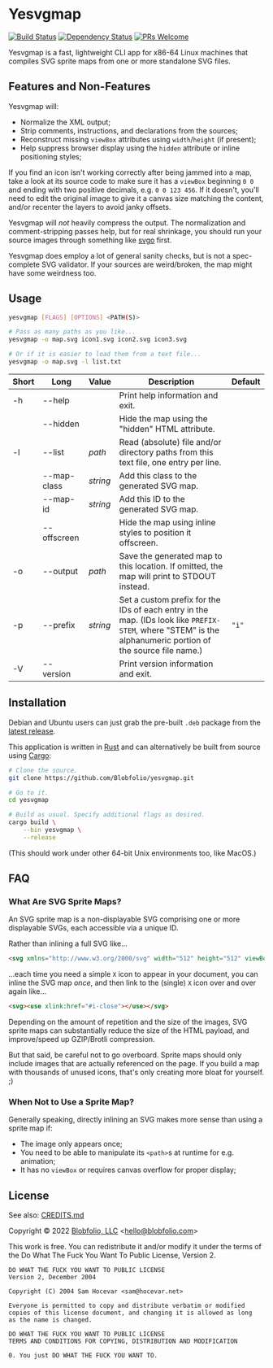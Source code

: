 # Yesvgmap

[![Build Status](https://github.com/Blobfolio/yesvgmap/workflows/Build/badge.svg)](https://github.com/Blobfolio/yesvgmap/actions)
[![Dependency Status](https://deps.rs/repo/github/blobfolio/yesvgmap/status.svg)](https://deps.rs/repo/github/blobfolio/yesvgmap)
[![PRs Welcome](https://img.shields.io/badge/PRs-welcome-brightgreen.svg?style=flat-square)](https://github.com/Blobfolio/yesvgmap)



Yesvgmap is a fast, lightweight CLI app for x86-64 Linux machines that compiles SVG sprite maps from one or more standalone SVG files.



## Features and Non-Features

Yesvgmap will:

* Normalize the XML output;
* Strip comments, instructions, and declarations from the sources;
* Reconstruct missing `viewBox` attributes using `width`/`height` (if present);
* Help suppress browser display using the `hidden` attribute or inline positioning styles;

If you find an icon isn't working correctly after being jammed into a map, take a look at its source code to make sure it has a `viewBox` beginning `0 0` and ending with two positive decimals, e.g. `0 0 123 456`. If it doesn't, you'll need to edit the original image to give it a canvas size matching the content, and/or recenter the layers to avoid janky offsets.

Yesvgmap will _not_ heavily compress the output. The normalization and comment-stripping passes help, but for real shrinkage, you should run your source images through something like [svgo](https://github.com/svg/svgo) first.

Yesvgmap does employ a lot of general sanity checks, but is not a spec-complete SVG validator. If your sources are weird/broken, the map might have some weirdness too.



## Usage

```bash
yesvgmap [FLAGS] [OPTIONS] <PATH(S)>

# Pass as many paths as you like...
yesvgmap -o map.svg icon1.svg icon2.svg icon3.svg

# Or if it is easier to load them from a text file...
yesvgmap -o map.svg -l list.txt
```

| Short | Long | Value | Description | Default |
| ----- | ---- | ----- | ----------- | ------- |
| -h | --help | | Print help information and exit. | |
| | --hidden | | Hide the map using the "hidden" HTML attribute. | |
| -l | --list | *path* | Read (absolute) file and/or directory paths from this text file, one entry per line. | |
| | --map-class | *string* | Add this class to the generated SVG map. | |
| | --map-id | *string* | Add this ID to the generated SVG map. | |
| | --offscreen | | Hide the map using inline styles to position it offscreen. | |
| -o | --output | *path* | Save the generated map to this location. If omitted, the map will print to STDOUT instead. | |
| -p | --prefix | *string* | Set a custom prefix for the IDs of each entry in the map. (IDs look like `PREFIX-STEM`, where "STEM" is the alphanumeric portion of the source file name.) | `"i"` |
| -V | --version | | Print version information and exit. | |



## Installation

Debian and Ubuntu users can just grab the pre-built `.deb` package from the [latest release](https://github.com/Blobfolio/yesvgmap/releases/latest).

This application is written in [Rust](https://www.rust-lang.org/) and can alternatively be built from source using [Cargo](https://github.com/rust-lang/cargo):

```bash
# Clone the source.
git clone https://github.com/Blobfolio/yesvgmap.git

# Go to it.
cd yesvgmap

# Build as usual. Specify additional flags as desired.
cargo build \
    --bin yesvgmap \
    --release
```

(This should work under other 64-bit Unix environments too, like MacOS.)



## FAQ

### What Are SVG Sprite Maps?

An SVG sprite map is a non-displayable SVG comprising one or more displayable SVGs, each accessible via a unique ID.

Rather than inlining a full SVG like…

```html
<svg xmlns="http://www.w3.org/2000/svg" width="512" height="512" viewBox="0 0 512.001 512.001"><path fill="currentColor" d="M512.001 84.853L427.148 0 256.001 171.147 84.853 0 0 84.853 171.148 256 0 427.148l84.853 84.853 171.148-171.147 171.147 171.147 84.853-84.853L340.853 256z"/></svg>
```

…each time you need a simple `X` icon to appear in your document, you can inline the SVG map _once_, and then link to the (single) `X` icon over and over again like…

```html
<svg><use xlink:href="#i-close"></use></svg>
```

Depending on the amount of repetition and the size of the images, SVG sprite maps can substantially reduce the size of the HTML payload, and improve/speed up GZIP/Brotli compression.

But that said, be careful not to go overboard. Sprite maps should only include images that are actually referenced on the page. If you build a map with thousands of unused icons, that's only creating more bloat for yourself. ;)



### When Not to Use a Sprite Map?

Generally speaking, directly inlining an SVG makes more sense than using a sprite map if:
* The image only appears once;
* You need to be able to manipulate its `<path>`s at runtime for e.g. animation;
* It has no `viewBox` or requires canvas overflow for proper display;



## License

See also: [CREDITS.md](CREDITS.md)

Copyright © 2022 [Blobfolio, LLC](https://blobfolio.com) &lt;hello@blobfolio.com&gt;

This work is free. You can redistribute it and/or modify it under the terms of the Do What The Fuck You Want To Public License, Version 2.

    DO WHAT THE FUCK YOU WANT TO PUBLIC LICENSE
    Version 2, December 2004
    
    Copyright (C) 2004 Sam Hocevar <sam@hocevar.net>
    
    Everyone is permitted to copy and distribute verbatim or modified
    copies of this license document, and changing it is allowed as long
    as the name is changed.
    
    DO WHAT THE FUCK YOU WANT TO PUBLIC LICENSE
    TERMS AND CONDITIONS FOR COPYING, DISTRIBUTION AND MODIFICATION
    
    0. You just DO WHAT THE FUCK YOU WANT TO.
